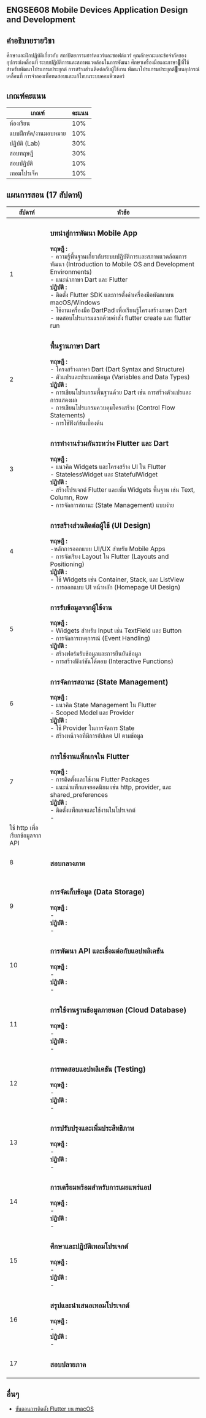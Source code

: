 ## ENGSE608 Mobile Devices Application Design and Development

## คำอธิบายรายวิชา
ศึกษาและฝึกปฏิบัติเกี่ยวกับ สถาปัตยกรรมฮาร์ดแวร์และซอฟต์แวร์ คุณลักษณะและข้อจำกัดของอุปกรณ์เคลื่อนที่ ระบบปฏิบัติการและสภาพแวดล้อมในการพัฒนา ศึกษาเครื่องมือและภาษาที่ใช้สำหรับพัฒนาโปรแกรมประยุกต์ การสร้างส่วนติดต่อกับผู้ใช้งาน พัฒนาโปรแกรมประยุกต์บนอุปกรณ์เคลื่อนที่ การจำลองเพื่อทดสอบและแก้ไขบนระบบคอมพิวเตอร์

## เกณฑ์คะแนน
| เกณฑ์      | คะแนน     |
| ---------- | ---------- |
| ห้องเรียน    | 10% |
| แบบฝึกหัด/งานมอบหมาย | 10% |
| ปฏิบัติ (Lab) | 30% |
| สอบทฤษฎี | 30% |
| สอบปฏิบัติ | 10% |
| เทอมโปรเจ็ค | 10% |

## แผนการสอน (17 สัปดาห์)
| สัปดาห์ | หัวข้อ                            |
| ------- | ------------------------------- |
| 1       | <h3>บทนำสู่การพัฒนา Mobile App</h3> <b>ทฤษฎี :</b> <br> - ความรู้พื้นฐานเกี่ยวกับระบบปฏิบัติการและสภาพแวดล้อมการพัฒนา (Introduction to Mobile OS and Development Environments) <br> - แนะนำภาษา Dart และ Flutter <br> <b>ปฏิบัติ :</b><br> - ติดตั้ง Flutter SDK และการตั้งค่าเครื่องมือพัฒนาบน macOS/Windows <br> - ใช้งานเครื่องมือ DartPad เพื่อเรียนรู้โครงสร้างภาษา Dart <br> - ทดสอบโปรแกรมแรกด้วยคำสั่ง flutter create และ flutter run|
| 2       | <h3>พื้นฐานภาษา Dart</h3> <b>ทฤษฎี :</b> <br> - โครงสร้างภาษา Dart (Dart Syntax and Structure) <br> - ตัวแปรและประเภทข้อมูล (Variables and Data Types) <br> <b>ปฏิบัติ :</b> <br> - การเขียนโปรแกรมพื้นฐานด้วย Dart เช่น การสร้างตัวแปรและการแสดงผล <br> - การเขียนโปรแกรมควบคุมโครงสร้าง (Control Flow Statements) <br> - การใช้ฟังก์ชันเบื้องต้น |
| 3       | <h3>การทำงานร่วมกันระหว่าง Flutter และ Dart</h3> <b>ทฤษฎี :</b> <br> - แนวคิด Widgets และโครงสร้าง UI ใน Flutter <br> - StatelessWidget และ StatefulWidget <br> <b>ปฏิบัติ :</b> <br> - สร้างโปรเจกต์ Flutter และเพิ่ม Widgets พื้นฐาน เช่น Text, Column, Row <br> - การจัดการสถานะ (State Management) แบบง่าย |
| 4       | <h3>การสร้างส่วนติดต่อผู้ใช้ (UI Design)</h3> <b>ทฤษฎี :</b> <br> -หลักการออกแบบ UI/UX สำหรับ Mobile Apps <br> - การจัดเรียง Layout ใน Flutter (Layouts and Positioning) <br> <b>ปฏิบัติ :</b> <br> - ใช้ Widgets เช่น Container, Stack, และ ListView <br> - การออกแบบ UI หน้าหลัก (Homepage UI Design) |
| 5       | <h3>การรับข้อมูลจากผู้ใช้งาน</h3> <b>ทฤษฎี :</b> <br> - Widgets สำหรับ Input เช่น TextField และ Button <br> - การจัดการเหตุการณ์ (Event Handling) <br> <b>ปฏิบัติ :</b> <br> - สร้างฟอร์มรับข้อมูลและการยืนยันข้อมูล <br> - การสร้างฟังก์ชันโต้ตอบ (Interactive Functions) |
| 6       | <h3>การจัดการสถานะ (State Management)</h3> <b>ทฤษฎี :</b> <br> - แนวคิด State Management ใน Flutter <br> - Scoped Model และ Provider <br> <b>ปฏิบัติ :</b> <br> - ใช้ Provider ในการจัดการ State <br> - สร้างหน้าจอที่มีการอัปเดต UI ตามข้อมูล |
| 7       | <h3>การใช้งานแพ็กเกจใน Flutter</h3> <b>ทฤษฎี :</b> <br> - การติดตั้งและใช้งาน Flutter Packages <br> - แนะนำแพ็กเกจยอดนิยม เช่น http, provider, และ shared_preferences <br> <b>ปฏิบัติ :</b> <br> - ติดตั้งแพ็กเกจและใช้งานในโปรเจกต์ <br> - 
ใช้ http เพื่อเรียกข้อมูลจาก API |
| 8       | <h3>สอบกลางภาค</h3> |
| 9       | <h3>การจัดเก็บข้อมูล (Data Storage)</h3> <b>ทฤษฎี :</b> <br> - <br> <b>ปฏิบัติ :</b> <br> - <br> |
| 10       | <h3>การพัฒนา API และเชื่อมต่อกับแอปพลิเคชัน</h3> <b>ทฤษฎี :</b> <br> - <br> <b>ปฏิบัติ :</b> <br> - <br> |
| 11       | <h3>การใช้งานฐานข้อมูลภายนอก (Cloud Database)</h3> <b>ทฤษฎี :</b> <br> - <br> <b>ปฏิบัติ :</b> <br> - <br> |
| 12       | <h3>การทดสอบแอปพลิเคชัน (Testing)</h3> <b>ทฤษฎี :</b> <br> - <br> <b>ปฏิบัติ :</b> <br> - <br> |
| 13       | <h3>การปรับปรุงและเพิ่มประสิทธิภาพ</h3> <b>ทฤษฎี :</b> <br> - <br> <b>ปฏิบัติ :</b> <br> - <br> |
| 14       | <h3>การเตรียมพร้อมสำหรับการเผยแพร่แอป</h3> <b>ทฤษฎี :</b> <br> - <br> <b>ปฏิบัติ :</b> <br> - <br> |
| 15       | <h3>ศึกษาและปฏิบัติเทอมโปรเจกต์</h3> <b>ทฤษฎี :</b> <br> - <br> <b>ปฏิบัติ :</b> <br> - <br> |
| 16       | <h3>สรุปและนำเสนอเทอมโปรเจกต์</h3> <b>ทฤษฎี :</b> <br> - <br> <b>ปฏิบัติ :</b> <br> - <br> |
| 17      | <h3>สอบปลายภาค</h3> |

## อื่นๆ
- [ขั้นตอนการติดตั้ง Flutter บน macOS](https://github.com/Piyaphol-Rmutl/ENGSE608-Mobile-Devices-Application-Design-and-Development/blob/main/flutter-setup.md)
